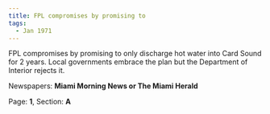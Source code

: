 ```yaml
---  
title: FPL compromises by promising to  
tags:  
  - Jan 1971  
---  
```

  
FPL compromises by promising to only discharge hot water into Card Sound for 2 years. Local governments embrace the plan but the Department of Interior rejects it.  
  
Newspapers: **Miami Morning News or The Miami Herald**  
  
Page: **1**, Section: **A** 
